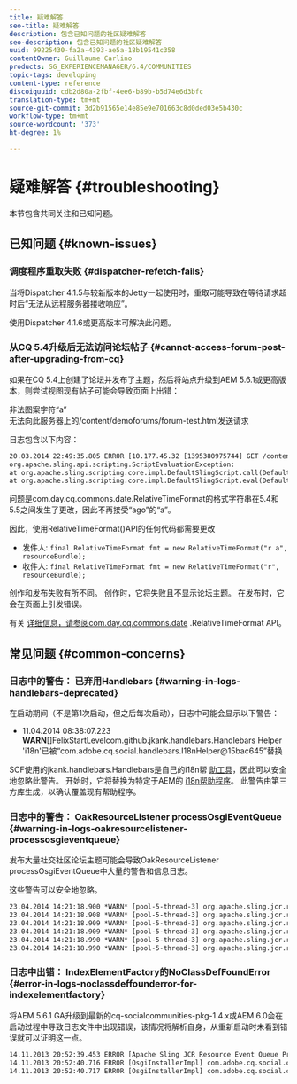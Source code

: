 ```yaml
---
title: 疑难解答
seo-title: 疑难解答
description: 包含已知问题的社区疑难解答
seo-description: 包含已知问题的社区疑难解答
uuid: 99225430-fa2a-4393-ae5a-18b19541c358
contentOwner: Guillaume Carlino
products: SG_EXPERIENCEMANAGER/6.4/COMMUNITIES
topic-tags: developing
content-type: reference
discoiquuid: cdb2d80a-2fbf-4ee6-b89b-b5d74e6d3bfc
translation-type: tm+mt
source-git-commit: 3d2b91565e14e85e9e701663c8d0ded03e5b430c
workflow-type: tm+mt
source-wordcount: '373'
ht-degree: 1%

---
```



# 疑难解答 {#troubleshooting}

本节包含共同关注和已知问题。

## 已知问题 {#known-issues}

### 调度程序重取失败 {#dispatcher-refetch-fails}

当将Dispatcher 4.1.5与较新版本的Jetty一起使用时，重取可能导致在等待请求超时后“无法从远程服务器接收响应”。

使用Dispatcher 4.1.6或更高版本可解决此问题。

### 从CQ 5.4升级后无法访问论坛帖子 {#cannot-access-forum-post-after-upgrading-from-cq}

如果在CQ 5.4上创建了论坛并发布了主题，然后将站点升级到AEM 5.6.1或更高版本，则尝试视图现有帖子可能会导致页面上出错：

非法图案字符“a”\
无法向此服务器上的/content/demoforums/forum-test.html发送请求

日志包含以下内容：

```xml
20.03.2014 22:49:35.805 ERROR [10.177.45.32 [1395380975744] GET /content/demoforums/forum-test.html HTTP/1.1] com.day.cq.wcm.tags.IncludeTag Error while executing script content.jsp
org.apache.sling.api.scripting.ScriptEvaluationException: 
at org.apache.sling.scripting.core.impl.DefaultSlingScript.call(DefaultSlingScript.java:388)
at org.apache.sling.scripting.core.impl.DefaultSlingScript.eval(DefaultSlingScript.java:171)
```

问题是com.day.cq.commons.date.RelativeTimeFormat的格式字符串在5.4和5.5之间发生了更改，因此不再接受“ago”的“a”。

因此，使用RelativeTimeFormat()API的任何代码都需要更改

* 发件人: `final RelativeTimeFormat fmt = new RelativeTimeFormat("r a", resourceBundle);`
* 收件人: `final RelativeTimeFormat fmt = new RelativeTimeFormat("r", resourceBundle);`

创作和发布失败有所不同。 创作时，它将失败且不显示论坛主题。 在发布时，它会在页面上引发错误。

有关 [详细信息，请参阅com.day.cq.commons.date](https://helpx.adobe.com/experience-manager/6-4/sites/developing/using/reference-materials/javadoc/com/day/cq/commons/date/RelativeTimeFormat.html) .RelativeTimeFormat API。

## 常见问题 {#common-concerns}

### 日志中的警告： 已弃用Handlebars {#warning-in-logs-handlebars-deprecated}

在启动期间（不是第1次启动，但之后每次启动），日志中可能会显示以下警告：

* 11.04.2014 08:38:07.223 **WARN**[]FelixStartLevelcom.github.jkank.handlebars.Handlebars Helper &#39;i18n&#39;已被“com.adobe.cq.social.handlebars.I18nHelper@15bac645”替换

SCF使用的jkank.handlebars.Handlebars是自己的i18n帮 [助工具](scf.md#handlebarsjavascripttemplatinglanguage)，因此可以安全地忽略此警告。 开始时，它将替换为特定于AEM的 [i18n帮助程序](handlebars-helpers.md#i-n)。 此警告由第三方库生成，以确认覆盖现有帮助程序。

### 日志中的警告： OakResourceListener processOsgiEventQueue {#warning-in-logs-oakresourcelistener-processosgieventqueue}

发布大量社交社区论坛主题可能会导致OakResourceListener processOsgiEventQueue中大量的警告和信息日志。

这些警告可以安全地忽略。

```xml
23.04.2014 14:21:18.900 *WARN* [pool-5-thread-3] org.apache.sling.jcr.resource.internal.OakResourceListener processOsgiEventQueue: Resource at /var/search-collections/ugc-sc/_m.frq/jcr:content not found, which is not expected for an added or modified node
23.04.2014 14:21:18.908 *WARN* [pool-5-thread-3] org.apache.sling.jcr.resource.internal.OakResourceListener processOsgiEventQueue: Resource at /var/search-collections/ugc-sc/_m.prx/jcr:content not found, which is not expected for an added or modified node
23.04.2014 14:21:18.909 *WARN* [pool-5-thread-3] org.apache.sling.jcr.resource.internal.OakResourceListener processOsgiEventQueue: Resource at /var/replication/data/1f799fb4-0aeb-4660-aadb-705657f16048/67/67699ab5-9d57-4c79-a755-2727ba9e6452/jcr:content not found, which is not expected for an added or modified node
23.04.2014 14:21:18.909 *WARN* [pool-5-thread-3] org.apache.sling.jcr.resource.internal.OakResourceListener processOsgiEventQueue: Resource at /var/replication/data/1f799fb4-0aeb-4660-aadb-705657f16048/67/67699ab5-9d57-4c79-a755-2727ba9e6452/jcr:content not found, which is not expected for an added or modified node
23.04.2014 14:21:18.990 *WARN* [pool-5-thread-3] org.apache.sling.jcr.resource.internal.OakResourceListener processOsgiEventQueue: Resource at /var/replication/data/1f799fb4-0aeb-4660-aadb-705657f16048/b9/b91f1690-87e8-41d8-a78e-cd2259f837c8/jcr:content not found, which is not expected for an added or modified node
23.04.2014 14:21:18.990 *WARN* [pool-5-thread-3] org.apache.sling.jcr.resource.internal.OakResourceListener processOsgiEventQueue: Resource at /var/replication/data/1f799fb4-0aeb-4660-aadb-705657f16048/b9/b91f1690-87e8-41d8-a78e-cd2259f837c8/jcr:content not found, which is not expected for an added or modified node
```

### 日志中出错： IndexElementFactory的NoClassDefFoundError {#error-in-logs-noclassdeffounderror-for-indexelementfactory}

将AEM 5.6.1 GA升级到最新的cq-socialcommunities-pkg-1.4.x或AEM 6.0会在启动过程中导致日志文件中出现错误，该情况将解析自身，从重新启动时未看到错误就可以证明这一点。

```xml
14.11.2013 20:52:39.453 ERROR [Apache Sling JCR Resource Event Queue Processor for path '/'] com.adobe.cq.social.storage.index.impl.IndexService Error occurred while processing event java.util.ConcurrentModificationException
14.11.2013 20:52:40.716 ERROR [OsgiInstallerImpl] com.adobe.cq.social.cq-social-commons [CommentListProvider] Error during instantiation of the implementation object (java.lang.NoClassDefFoundError: com/adobe/cq/social/storage/index/IndexElementFactory) java.lang.NoClassDefFoundError: com/adobe/cq/social/storage/index/IndexElementFactory
14.11.2013 20:52:40.717 ERROR [OsgiInstallerImpl] com.adobe.cq.social.cq-social-commons [CommentListProvider] Failed creating the component instance; see log for reason
```
